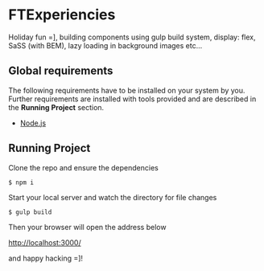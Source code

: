 # FTExperiencies

Holiday fun =], building components using gulp build system, display: flex, SaSS (with BEM), lazy loading in background images etc... 

## Global requirements
The following requirements have to be installed on your system by you. Further requirements are installed with tools provided and are described in the **Running Project** section.

 * [Node.js](http://nodejs.org)

## Running Project

Clone the repo and ensure the dependencies

```console
$ npm i
```

Start your local server and watch the directory for file changes

```console
$ gulp build
```

Then your browser will open the address below

[http://localhost:3000/](http://localhost:3000)

 and happy hacking =]!

